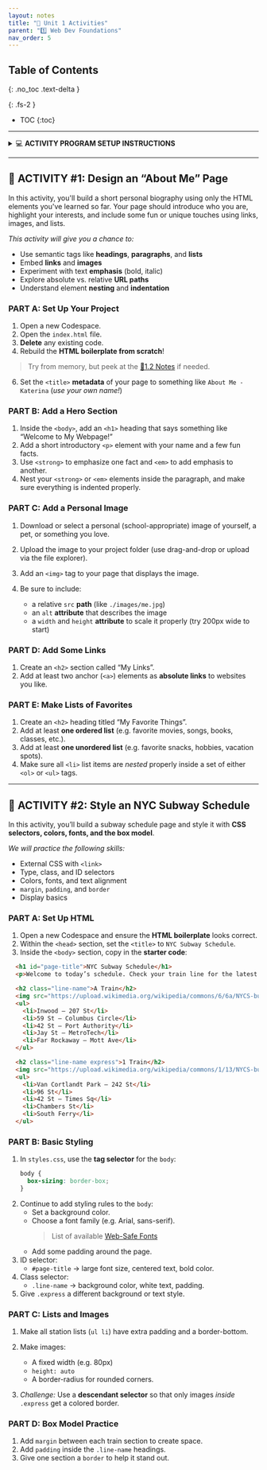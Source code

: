 ```yaml
---
layout: notes
title: "🎯 Unit 1 Activities" 
parent: "1️⃣ Web Dev Foundations"
nav_order: 5
---
```


## Table of Contents
{: .no_toc .text-delta }

{: .fs-2 }
- TOC
{:toc}

---

<html>
  <details>
    <summary>💻 <strong class="text-green-200">ACTIVITY PROGRAM SETUP INSTRUCTIONS</strong></summary>
    
<div class="setup" markdown="block">

1. Go to the public template **repository** for our class: [BWL-CS HTML/CSS/JS Template](https://github.com/BWL-CS/html-css-js-template)
2. Click the <button type="button" name="button" class="btn btn-green">Use this template</button> button above the list of files then select `Create a new repository`
3. Specify the **repository name**: `CS1-Unit1-Activity#`
    > Replace `#` with the specific _activity number_.
4. Click <button type="button" name="button" class="btn btn-green">Create repository</button>
    > Now you have **your own personal copy** of this starter code that you can always access under the `Your repositories` section of GitHub! 📂
5. Now on your repository, click <button type="button" name="button" class="btn btn-green"> < > Code </button> and select the `Codespaces` tab
6. Click `Create Codespace on main` and wait for the environment to load, _then you're ready to code_!

</div>

<br>

<div class="warn" markdown="block">

🛑 When class ends, don't forget to **SAVE YOUR WORK**! **Codespaces** are TEMPORARY editing environments, so you need to COMMIT changes properly in order to update the main **repository** for your program. 

_There are multiple steps to saving in GitHub Codespaces:_

1. Navigate to the `Source Control` menu on the _LEFT_ sidebar
2. Click the <button type="button" name="button" class="btn btn-green">commit changes</button> button on the _LEFT_ menu
3. Type a brief **commit message** at the top of the file that opens, for example: `updated main.py`
4. Click the small `✔️` **checkmark** in the _TOP RIGHT_ corner
5. Click the <button type="button" name="button" class="btn btn-green">sync changes</button> button on the _LEFT_ menu
6. _Finally you can close your Codespace!_

</div>

  </details>
</html>

---

## 📇 ACTIVITY #1: Design an “About Me” Page

In this activity, you'll build a short personal biography using only the HTML elements you've learned so far. Your page should introduce who you are, highlight your interests, and include some fun or unique touches using links, images, and lists.

_This activity will give you a chance to:_

* Use semantic tags like **headings**, **paragraphs**, and **lists**
* Embed **links** and **images**
* Experiment with text **emphasis** (bold, italic)
* Explore absolute vs. relative **URL paths**
* Understand element **nesting** and **indentation**

### PART A: Set Up Your Project

<div class="task" markdown="block">

1. Open a new Codespace.
2. Open the `index.html` file.
3. **Delete** any existing code.
4. Rebuild the **HTML boilerplate from scratch**!
  > Try from memory, but peek at the [📓1.2 Notes](https://coderina.dev/webdocs/docs/unit01/notes102.html) if needed.
6. Set the `<title>` **metadata** of your page to something like `About Me - Katerina` (_use your own name!_)

</div>

### PART B: Add a Hero Section

<div class="task" markdown="block">

1. Inside the `<body>`, add an `<h1>` heading that says something like “Welcome to My Webpage!”
2. Add a short introductory `<p>` element with your name and a few fun facts.
3. Use `<strong>` to emphasize one fact and `<em>` to add emphasis to another.
4. Nest your `<strong>` or `<em>` elements inside the paragraph, and make sure everything is indented properly.

</div>

### PART C: Add a Personal Image

<div class="task" markdown="block">

1. Download or select a personal (school-appropriate) image of yourself, a pet, or something you love.
2. Upload the image to your project folder (use drag-and-drop or upload via the file explorer).
3. Add an `<img>` tag to your page that displays the image.
4. Be sure to include:

   * a relative `src` **path** (like `./images/me.jpg`)
   * an `alt` **attribute** that describes the image
   * a `width` and `height` **attribute** to scale it properly (try 200px wide to start)

</div>

### PART D: Add Some Links

<div class="task" markdown="block">

1. Create an `<h2>` section called “My Links”.
2. Add at least two anchor (`<a>`) elements as **absolute links** to websites you like.
  
<!--
   * One **relative link** to a second page in your own project:

     * Create a new file in your project called `fun-facts.html`
     * Add the boilerplate and a simple `<body>` with a fun fact or quote
     * Link to it from your main page using `<a href="fun-facts.html">Fun Facts</a>`
-->

</div>

### PART E: Make Lists of Favorites

<div class="task" markdown="block">

1. Create an `<h2>` heading titled “My Favorite Things”.
2. Add at least **one ordered list** (e.g. favorite movies, songs, books, classes, etc.).
3. Add at least **one unordered list** (e.g. favorite snacks, hobbies, vacation spots).
4. Make sure all `<li>` list items are _nested_ properly inside a set of either `<ol>` or `<ul>` tags.

</div>

---

## 🚊 ACTIVITY #2: Style an NYC Subway Schedule

In this activity, you’ll build a subway schedule page and style it with **CSS selectors, colors, fonts, and the box model**.

_We will practice the following skills:_

* External CSS with `<link>`
* Type, class, and ID selectors
* Colors, fonts, and text alignment
* `margin`, `padding`, and `border`
* Display basics

### PART A: Set Up HTML

<div class="task" markdown="block">

1. Open a new Codespace and ensure the **HTML boilerplate** looks correct. 
2. Within the `<head>` section, set the `<title>` to `NYC Subway Schedule`.
3. Inside the `<body>` section, copy in the **starter code**:

```html
  <h1 id="page-title">NYC Subway Schedule</h1>
  <p>Welcome to today’s schedule. Check your train line for the latest stops and updates.</p>

  <h2 class="line-name">A Train</h2>
  <img src="https://upload.wikimedia.org/wikipedia/commons/6/6a/NYCS-bull-trans-A.svg" alt="A Train">
  <ul>
    <li>Inwood – 207 St</li>
    <li>59 St – Columbus Circle</li>
    <li>42 St – Port Authority</li>
    <li>Jay St – MetroTech</li>
    <li>Far Rockaway – Mott Ave</li>
  </ul>

  <h2 class="line-name express">1 Train</h2>
  <img src="https://upload.wikimedia.org/wikipedia/commons/1/13/NYCS-bull-trans-1.svg" alt="1 Train">
  <ul>
    <li>Van Cortlandt Park – 242 St</li>
    <li>96 St</li>
    <li>42 St – Times Sq</li>
    <li>Chambers St</li>
    <li>South Ferry</li>
  </ul>
```

</div>

### PART B: Basic Styling

<div class="task" markdown="block">

1. In `styles.css`, use the **tag selector** for the `body`:
   ```css
   body {
     box-sizing: border-box;
   }
   ```
2. Continue to add styling rules to the `body`:
   * Set a background color.
   * Choose a font family (e.g. Arial, sans-serif).
     > List of available [Web-Safe Fonts](https://www.w3schools.com/cssref/css_websafe_fonts.php)
   * Add some padding around the page.
3. ID selector:
   * `#page-title` → large font size, centered text, bold color.
4. Class selector:
   * `.line-name` → background color, white text, padding.
5. Give `.express` a different background or text style.

</div>

### PART C: Lists and Images

<div class="task" markdown="block">

1. Make all station lists (`ul li`) have extra padding and a border-bottom.
2. Make images:

   * A fixed width (e.g. 80px)
   * `height: auto`
   * A border-radius for rounded corners.
3. _Challenge:_ Use a **descendant selector** so that only images _inside_ `.express` get a colored border.

</div>

### PART D: Box Model Practice

<div class="task" markdown="block">

1. Add `margin` between each train section to create space.
2. Add `padding` inside the `.line-name` headings.
3. Give one section a `border` to help it stand out.

</div>

